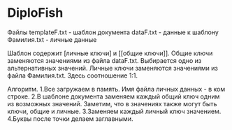 # DiploFish

Файлы
templateF.txt - шаблон документа
dataF.txt - данные к шаблону
Фамилия.txt - личные данные

Шаблон содержит [личные ключи] и [[общие ключи]].
Общие ключи заменяются значениями из файла dataF.txt. Выбирается одно из альтернативных значений.
Личные ключи заменяются значениями из файла Фамилия.txt. Здесь соотношение 1:1. 

Алгоритм.
1.Все загружаем в память. Имя файла личных данных - в ком строке.
2.В шаблоне документа заменяем каждый общий ключ одним из возможных значений. 
  Заметим, что в значениях также могут быть ключи, общие и личные.
3.Заменяем каждый личный ключ значением.
4.Буквы после точки делаем заглавными.
